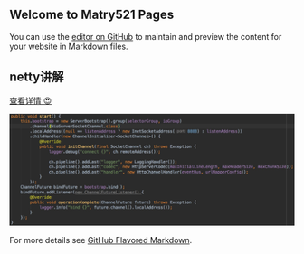 ## Welcome to Matry521 Pages

You can use the [editor on GitHub](https://github.com/matry521/matry521.github.io/edit/master/README.md) to maintain and preview the content for your website in Markdown files.


## netty讲解

<a href="Java内存模型.md">查看详情 :heart_eyes:</a> 

![Image](images/nettery.png)

For more details see [GitHub Flavored Markdown](https://guides.github.com/features/mastering-markdown/).